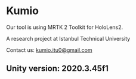 # Kumio

Our tool is using MRTK 2 Toolkit for HoloLens2.

A research project at Istanbul Technical University

Contact us: kumio.itu0@gmail.com


## Unity version: 2020.3.45f1
